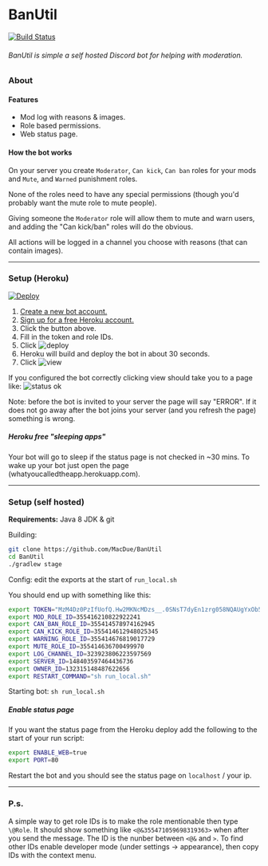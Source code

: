 # BanUtil

[![Build Status](https://travis-ci.org/MacDue/BanUtil.svg?branch=master)](https://travis-ci.org/MacDue/BanUtil)

###### BanUtil is simple a self hosted Discord bot for helping with moderation.

### About

#### Features
 - Mod log with reasons & images.
 - Role based permissions.
 - Web status page.

#### How the bot works

On your server you create ``Moderator``, ``Can kick``, ``Can ban`` roles for your mods and ``Mute``, and ``Warned`` punishment roles.

None of the roles need to have any special permissions (though you'd probably want the mute role to mute people).

Giving someone the ``Moderator`` role will allow them to mute and warn users, and adding the "Can kick/ban" roles will do the obvious.

All actions will be logged in a channel you choose with reasons (that can contain images).

___

### Setup (Heroku)

[![Deploy](https://www.herokucdn.com/deploy/button.svg)](https://heroku.com/deploy?template=https://github.com/EliteStargazeDev/BanUtil/tree/master)

1. [Create a new bot account.](https://discordapp.com/developers/applications/me)
2. [Sign up for a free Heroku account.](https://signup.heroku.com)
3. Click the button above.
4. Fill in the token and role IDs. 
5. Click ![deploy](https://i.imgur.com/IJX7Hob.png?1)
6. Heroku will build and deploy the bot in about 30 seconds.
7. Click ![view](https://i.imgur.com/Bq1bwoR.png)

If you configured the bot correctly clicking view should take you to a page like:
![status ok](https://i.imgur.com/jVvPCZA.png)

Note: before the bot is invited to your server the page will say "ERROR".
If it does not go away after the bot joins your server (and you refresh the page) something is wrong.

##### Heroku free "sleeping apps"

Your bot will go to sleep if the status page is not checked in ~30 mins. To wake up your bot just open the page (whatyoucalledtheapp.herokuapp.com).

___


### Setup (self hosted)

**Requirements:** Java 8 JDK & git

Building: 
```sh
git clone https://github.com/MacDue/BanUtil
cd BanUtil
./gradlew stage
```
Config: edit the exports at the start of ``run_local.sh``

You should end up with something like this:

```sh
export TOKEN="MzM4Dz0PzIfUofQ.Hw2MKNcMDzs__.0SNsT7dyEn1zrg058NQAUgYxOb5XZ"
export MOD_ROLE_ID=355416210822922241
export CAN_BAN_ROLE_ID=355414578974162945
export CAN_KICK_ROLE_ID=355414612948025345
export WARNING_ROLE_ID=355414676819017729
export MUTE_ROLE_ID=355414636700499970
export LOG_CHANNEL_ID=323923806223597569
export SERVER_ID=148403597464436736
export OWNER_ID=132315148487622656
export RESTART_COMMAND="sh run_local.sh"
```
Starting bot: ``sh run_local.sh``

##### Enable status page

If you want the status page from the Heroku deploy add the following to the start of your run script:
```sh
export ENABLE_WEB=true
export PORT=80
```
Restart the bot and you should see the status page on ``localhost`` / your ip.

___

### P.s.

A simple way to get role IDs is to make the role mentionable then type ``\@Role``. It should show something like ``<@&355471059698319363>`` when after you send the message. The ID is the nunber between `<@&` and `>`. To find other IDs enable developer mode (under settings -> appearance), then copy IDs with the context menu.
